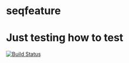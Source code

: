 # seqfeature

# Just testing how to test


[![Build Status](https://travis-ci.org/grigorios-oikonomou/seqfeature.svg?branch=master)](https://travis-ci.org/grigorios-oikonomou/seqfeature)
